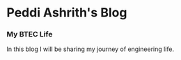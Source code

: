 # Peddi Ashrith's Blog
### My BTEC Life
In this blog I will be sharing my journey of engineering life.
